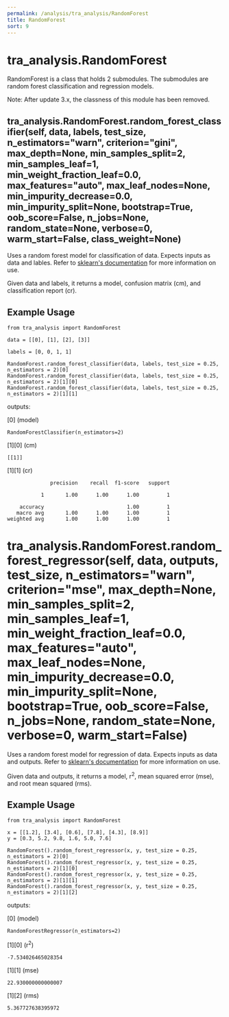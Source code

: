 ```yaml
---
permalink: /analysis/tra_analysis/RandomForest
title: RandomForest
sort: 9
---
```


# tra_analysis.RandomForest

RandomForest is a class that holds 2 submodules. The submodules are random forest classification and regression models.

Note: After update 3.x, the classness of this module has been removed.

## tra_analysis.RandomForest.random_forest_classifier(self, data, labels, test_size, n_estimators="warn", criterion="gini", max_depth=None, min_samples_split=2, min_samples_leaf=1, min_weight_fraction_leaf=0.0, max_features="auto", max_leaf_nodes=None, min_impurity_decrease=0.0, min_impurity_split=None, bootstrap=True, oob_score=False, n_jobs=None, random_state=None, verbose=0, warm_start=False, class_weight=None)

Uses a random forest model for classification of data. Expects inputs as data and lables. Refer to [sklearn's documentation](https://scikit-learn.org/stable/modules/generated/sklearn.ensemble.RandomForestClassifier.html) for more information on use. 

Given data and labels, it returns a model, confusion matrix (cm), and classification report (cr).

## Example Usage
```
from tra_analysis import RandomForest

data = [[0], [1], [2], [3]]

labels = [0, 0, 1, 1]

RandomForest.random_forest_classifier(data, labels, test_size = 0.25, n_estimators = 2)[0]
RandomForest.random_forest_classifier(data, labels, test_size = 0.25, n_estimators = 2)[1][0]
RandomForest.random_forest_classifier(data, labels, test_size = 0.25, n_estimators = 2)[1][1]
```
outputs: 

[0] (model)
```
RandomForestClassifier(n_estimators=2)
```

[1][0] (cm)
```
[[1]]
```

[1][1] (cr)
```
              precision    recall  f1-score   support

           1       1.00      1.00      1.00         1

    accuracy                           1.00         1
   macro avg       1.00      1.00      1.00         1
weighted avg       1.00      1.00      1.00         1
```

# tra_analysis.RandomForest.random_forest_regressor(self, data, outputs, test_size, n_estimators="warn", criterion="mse", max_depth=None, min_samples_split=2, min_samples_leaf=1, min_weight_fraction_leaf=0.0, max_features="auto", max_leaf_nodes=None, min_impurity_decrease=0.0, min_impurity_split=None, bootstrap=True, oob_score=False, n_jobs=None, random_state=None, verbose=0, warm_start=False)

Uses a random forest model for regression of data. Expects inputs as data and outputs. Refer to [sklearn's documentation](https://scikit-learn.org/stable/modules/generated/sklearn.ensemble.RandomForestRegressor.html) for more information on use. 

Given data and outputs, it returns a model, r<sup>2</sup>, mean squared error (mse), and root mean squared (rms).

## Example Usage
```
from tra_analysis import RandomForest

x = [[1.2], [3.4], [0.6], [7.8], [4.3], [8.9]]
y = [0.3, 5.2, 9.8, 1.6, 5.0, 7.6]

RandomForest().random_forest_regressor(x, y, test_size = 0.25, n_estimators = 2)[0]
RandomForest().random_forest_regressor(x, y, test_size = 0.25, n_estimators = 2)[1][0]
RandomForest().random_forest_regressor(x, y, test_size = 0.25, n_estimators = 2)[1][1]
RandomForest().random_forest_regressor(x, y, test_size = 0.25, n_estimators = 2)[1][2]
```
outputs: 

[0] (model)
```
RandomForestRegressor(n_estimators=2)
```

[1][0] (r<sup>2</sup>)
```
-7.534026465028354
```

[1][1] (mse)
```
22.930000000000007
```

[1][2] (rms)
```
5.367727638395972
```
